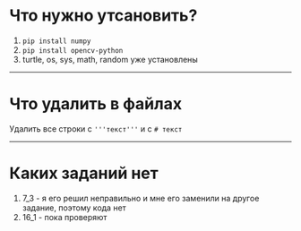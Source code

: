 # Что нужно утсановить?
 1. ```pip install numpy```
 2. ```pip install opencv-python```
 3. turtle, os, sys, math, random уже установлены
____
# Что удалить в файлах
Удалить все строки с
```'''текст'''``` и с ```# текст```
____
# Каких заданий нет
1.  7_3 - я его решил неправильно и мне его заменили на другое задание, поэтому кода нет
2.  16_1 - пока проверяют
    
